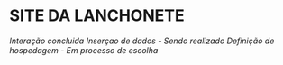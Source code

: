 # SITE DA LANCHONETE
 *Interação concluida*
 *Inserçao de dados - Sendo realizado*
 *Definição de hospedagem - Em processo de escolha*
